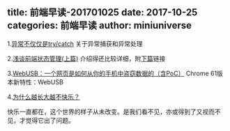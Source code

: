 title: 前端早读-201701025
date: 2017-10-25
categories: 前端早读
author: miniuniverse
---

1.[异常不仅仅是try/catch](https://segmentfault.com/a/1190000011602203)
关于异常捕获和异常处理

2.[浅谈前端状态管理(上篇)](https://zhuanlan.zhihu.com/p/25800767)
介绍得还比较详细，附[下篇](https://zhuanlan.zhihu.com/p/25908872)链接

3.[WebUSB：一个网页是如何从你的手机中盗窃数据的（含PoC）](http://www.freebuf.com/articles/web/150335.html)
Chrome 61版本新特性：WebUSB

4.[为什么越长大越不快乐？](http://mp.weixin.qq.com/s/Ye0LRD4PNbSFLBvpI3XgfA)

快乐一直都在，这个世界的样子从未改变。是我们看不见，亦或得到了又视而不见，才觉得它出了问题。